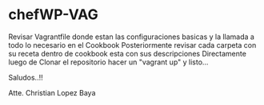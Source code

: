 # chefWP-VAG

Revisar Vagrantfile donde estan las configuraciones basicas y la llamada a todo lo necesario en el Cookbook
Posteriormente revisar cada carpeta con su receta dentro de cookbook esta con sus descripciones
Directamente luego de Clonar el repositorio hacer un "vagrant up" y listo...

Saludos..!!

Atte. Christian Lopez Baya

